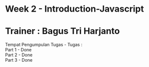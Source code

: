 # Week 2 - Introduction-Javascript
<h1> Trainer : Bagus Tri Harjanto </h1>
Tempat Pengumpulan Tugas - Tugas :<br> 
Part 1 - Done<br> 
Part 2 - Done<br> 
Part 3 - Done<br> 
